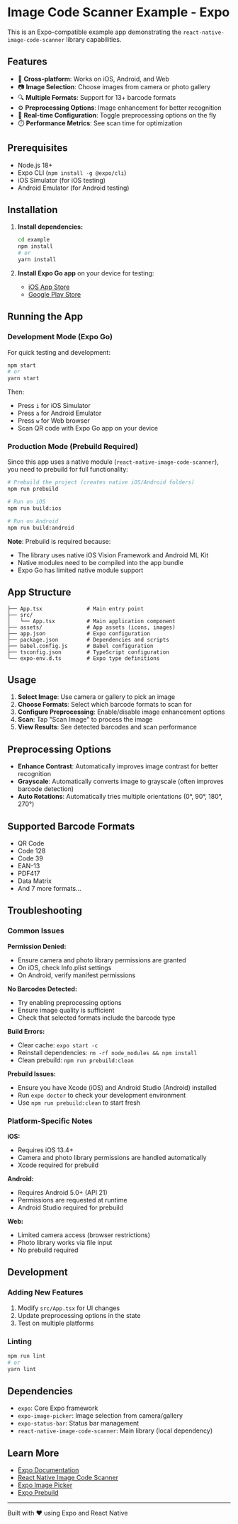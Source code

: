 # Image Code Scanner Example - Expo

This is an Expo-compatible example app demonstrating the `react-native-image-code-scanner` library capabilities.

## Features

- 📱 **Cross-platform**: Works on iOS, Android, and Web
- 📷 **Image Selection**: Choose images from camera or photo gallery
- 🔍 **Multiple Formats**: Support for 13+ barcode formats
- ⚙️ **Preprocessing Options**: Image enhancement for better recognition
- 🎯 **Real-time Configuration**: Toggle preprocessing options on the fly
- ⏱️ **Performance Metrics**: See scan time for optimization

## Prerequisites

- Node.js 18+ 
- Expo CLI (`npm install -g @expo/cli`)
- iOS Simulator (for iOS testing)
- Android Emulator (for Android testing)

## Installation

1. **Install dependencies:**
   ```bash
   cd example
   npm install
   # or
   yarn install
   ```

2. **Install Expo Go app** on your device for testing:
   - [iOS App Store](https://apps.apple.com/app/expo-go/id982107779)
   - [Google Play Store](https://play.google.com/store/apps/details?id=host.exp.exponent)

## Running the App

### Development Mode (Expo Go)

For quick testing and development:

```bash
npm start
# or
yarn start
```

Then:
- Press `i` for iOS Simulator
- Press `a` for Android Emulator
- Press `w` for Web browser
- Scan QR code with Expo Go app on your device

### Production Mode (Prebuild Required)

Since this app uses a native module (`react-native-image-code-scanner`), you need to prebuild for full functionality:

```bash
# Prebuild the project (creates native iOS/Android folders)
npm run prebuild

# Run on iOS
npm run build:ios

# Run on Android  
npm run build:android
```

**Note**: Prebuild is required because:
- The library uses native iOS Vision Framework and Android ML Kit
- Native modules need to be compiled into the app bundle
- Expo Go has limited native module support

## App Structure

```
├── App.tsx              # Main entry point
├── src/
│   └── App.tsx          # Main application component
├── assets/              # App assets (icons, images)
├── app.json             # Expo configuration
├── package.json         # Dependencies and scripts
├── babel.config.js      # Babel configuration
├── tsconfig.json        # TypeScript configuration
└── expo-env.d.ts        # Expo type definitions
```

## Usage

1. **Select Image**: Use camera or gallery to pick an image
2. **Choose Formats**: Select which barcode formats to scan for
3. **Configure Preprocessing**: Enable/disable image enhancement options
4. **Scan**: Tap "Scan Image" to process the image
5. **View Results**: See detected barcodes and scan performance

## Preprocessing Options

- **Enhance Contrast**: Automatically improves image contrast for better recognition
- **Grayscale**: Automatically converts image to grayscale (often improves barcode detection)
- **Auto Rotations**: Automatically tries multiple orientations (0°, 90°, 180°, 270°)

## Supported Barcode Formats

- QR Code
- Code 128
- Code 39
- EAN-13
- PDF417
- Data Matrix
- And 7 more formats...

## Troubleshooting

### Common Issues

**Permission Denied:**
- Ensure camera and photo library permissions are granted
- On iOS, check Info.plist settings
- On Android, verify manifest permissions

**No Barcodes Detected:**
- Try enabling preprocessing options
- Ensure image quality is sufficient
- Check that selected formats include the barcode type

**Build Errors:**
- Clear cache: `expo start -c`
- Reinstall dependencies: `rm -rf node_modules && npm install`
- Clean prebuild: `npm run prebuild:clean`

**Prebuild Issues:**
- Ensure you have Xcode (iOS) and Android Studio (Android) installed
- Run `expo doctor` to check your development environment
- Use `npm run prebuild:clean` to start fresh

### Platform-Specific Notes

**iOS:**
- Requires iOS 13.4+
- Camera and photo library permissions are handled automatically
- Xcode required for prebuild

**Android:**
- Requires Android 5.0+ (API 21)
- Permissions are requested at runtime
- Android Studio required for prebuild

**Web:**
- Limited camera access (browser restrictions)
- Photo library works via file input
- No prebuild required

## Development

### Adding New Features

1. Modify `src/App.tsx` for UI changes
2. Update preprocessing options in the state
3. Test on multiple platforms

### Linting

```bash
npm run lint
# or
yarn lint
```

## Dependencies

- `expo`: Core Expo framework
- `expo-image-picker`: Image selection from camera/gallery
- `expo-status-bar`: Status bar management
- `react-native-image-code-scanner`: Main library (local dependency)

## Learn More

- [Expo Documentation](https://docs.expo.dev/)
- [React Native Image Code Scanner](../README.md)
- [Expo Image Picker](https://docs.expo.dev/versions/latest/sdk/image-picker/)
- [Expo Prebuild](https://docs.expo.dev/workflow/prebuild/)

---

Built with ❤️ using Expo and React Native
